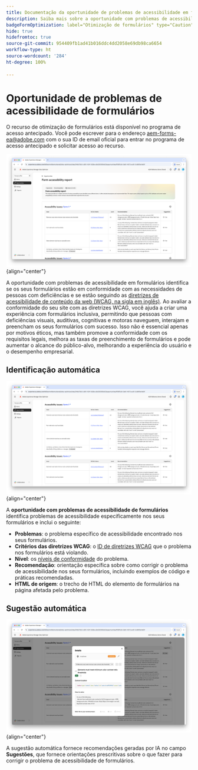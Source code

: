 ```yaml
---
title: Documentação da oportunidade de problemas de acessibilidade em formulários
description: Saiba mais sobre a oportunidade com problemas de acessibilidade em formulários e como usá-la para melhorar a acessibilidade de formulários e a experiência do usuário no seu site.
badgeFormOptimization: label="Otimização de formulários" type="Caution" url="../../opportunity-types/form-optimization.md" tooltip="Otimização de formulários"
hide: true
hidefromtoc: true
source-git-commit: 954409fb1ad41b016ddc4dd2058e69db98ca6654
workflow-type: ht
source-wordcount: '284'
ht-degree: 100%

---
```



# Oportunidade de problemas de acessibilidade de formulários

<span class="preview"> O recurso de otimização de formulários está disponível no programa de acesso antecipado. Você pode escrever para o endereço aem-forms-ea@adobe.com com o sua ID de email oficial para entrar no programa de acesso antecipado e solicitar acesso ao recurso. </span>

![Oportunidade com problemas de acessibilidade em formulários](./assets/forms-accessibility-issues/hero.png){align="center"}

A oportunidade com problemas de acessibilidade em formulários identifica se os seus formulários estão em conformidade com as necessidades de pessoas com deficiências e se estão seguindo as [diretrizes de acessibilidade de conteúdo da web (WCAG, na sigla em inglês)](https://www.w3.org/TR/WCAG21/). Ao avaliar a conformidade do seu site com as diretrizes WCAG, você ajuda a criar uma experiência com formulários inclusiva, permitindo que pessoas com deficiências visuais, auditivas, cognitivas e motoras naveguem, interajam e preencham os seus formulários com sucesso. Isso não é essencial apenas por motivos éticos, mas também promove a conformidade com os requisitos legais, melhora as taxas de preenchimento de formulários e pode aumentar o alcance do público-alvo, melhorando a experiência do usuário e o desempenho empresarial.

## Identificação automática

![Identificação automática de problemas de acessibilidade de formulários](./assets/forms-accessibility-issues/auto-identify.png){align="center"}

A **oportunidade com problemas de acessibilidade de formulários** identifica problemas de acessibilidade especificamente nos seus formulários e inclui o seguinte:

* **Problemas**: o problema específico de acessibilidade encontrado nos seus formulários.
* **Critérios das diretrizes WCAG**: o [ID de diretrizes WCAG](https://www.w3.org/TR/WCAG21/) que o problema nos formulários está violando.
* **Nível**: os [níveis de conformidade](https://www.w3.org/WAI/WCAG21/Understanding/conformance#levels) do problema.
* **Recomendação**: orientação específica sobre como corrigir o problema de acessibilidade nos seus formulários, incluindo exemplos de código e práticas recomendadas.
* **HTML de origem**: o trecho de HTML do elemento de formulários na página afetada pelo problema.

## Sugestão automática

![Sugestão automática de problemas de acessibilidade de formulários](./assets/forms-accessibility-issues/auto-suggest.png){align="center"}

A sugestão automática fornece recomendações geradas por IA no campo **Sugestões**, que fornece orientações prescritivas sobre o que fazer para corrigir o problema de acessibilidade de formulários.

<!-- 

## Auto-optimize

[!BADGE Ultimate]{type=Positive tooltip="Ultimate"}

![Auto-optimize forms accessibility issues](./assets/accessibility-issues/auto-optimize.png){align="center"}

Sites Optimizer Ultimate adds the ability to deploy auto-optimization for the form accessibility issues found.

>[!BEGINTABS]

>[!TAB Deploy optimization]

{{auto-optimize-deploy-optimization-slack}}

>[!TAB Request approval]

{{auto-optimize-request-approval}}

>[!ENDTABS]
-->

